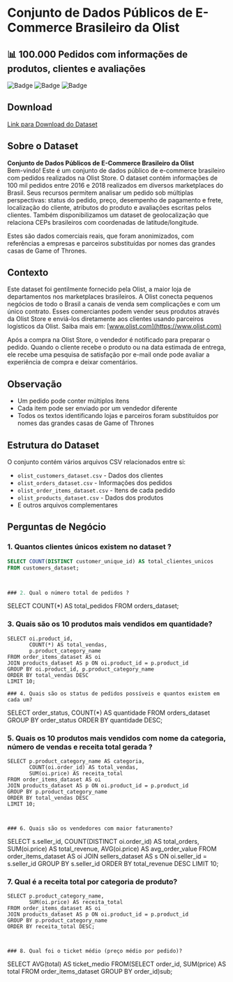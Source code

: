 # Conjunto de Dados Públicos de E-Commerce Brasileiro da Olist

## 📊 100.000 Pedidos com informações de produtos, clientes e avaliações

![Badge](https://img.shields.io/badge/Dataset-E--Commerce-orange) ![Badge](https://img.shields.io/badge/Records-100k-brightgreen) ![Badge](https://img.shields.io/badge/Period-2016--2018-blue)

## Download
[Link para Download do Dataset](https://www.kaggle.com/datasets/olistbr/brazilian-ecommerce)

## Sobre o Dataset
**Conjunto de Dados Públicos de E-Commerce Brasileiro da Olist**  
Bem-vindo! Este é um conjunto de dados público de e-commerce brasileiro com pedidos realizados na Olist Store. O dataset contém informações de 100 mil pedidos entre 2016 e 2018 realizados em diversos marketplaces do Brasil. Seus recursos permitem analisar um pedido sob múltiplas perspectivas: status do pedido, preço, desempenho de pagamento e frete, localização do cliente, atributos do produto e avaliações escritas pelos clientes. Também disponibilizamos um dataset de geolocalização que relaciona CEPs brasileiros com coordenadas de latitude/longitude.

Estes são dados comerciais reais, que foram anonimizados, com referências a empresas e parceiros substituídas por nomes das grandes casas de Game of Thrones.


## Contexto
Este dataset foi gentilmente fornecido pela Olist, a maior loja de departamentos nos marketplaces brasileiros. A Olist conecta pequenos negócios de todo o Brasil a canais de venda sem complicações e com um único contrato. Esses comerciantes podem vender seus produtos através da Olist Store e enviá-los diretamente aos clientes usando parceiros logísticos da Olist. Saiba mais em: [www.olist.com](https://www.olist.com)

Após a compra na Olist Store, o vendedor é notificado para preparar o pedido. Quando o cliente recebe o produto ou na data estimada de entrega, ele recebe uma pesquisa de satisfação por e-mail onde pode avaliar a experiência de compra e deixar comentários.

## Observação
- Um pedido pode conter múltiplos itens
- Cada item pode ser enviado por um vendedor diferente
- Todos os textos identificando lojas e parceiros foram substituídos por nomes das grandes casas de Game of Thrones

## Estrutura do Dataset
O conjunto contém vários arquivos CSV relacionados entre si:
- `olist_customers_dataset.csv` - Dados dos clientes
- `olist_orders_dataset.csv` - Informações dos pedidos
- `olist_order_items_dataset.csv` - Itens de cada pedido
- `olist_products_dataset.csv` - Dados dos produtos
- E outros arquivos complementares

## Perguntas de Negócio

### 1. Quantos clientes únicos existem no dataset ?

```sql
SELECT COUNT(DISTINCT customer_unique_id) AS total_clientes_unicos
FROM customers_dataset;



### 2. Qual o número total de pedidos ?

```
SELECT COUNT(*) AS total_pedidos
FROM orders_dataset;



### 3. Quais são os 10 produtos mais vendidos em quantidade?

```
SELECT oi.product_id,
       COUNT(*) AS total_vendas,
	   p.product_category_name
FROM order_items_dataset AS oi
JOIN products_dataset AS p ON oi.product_id = p.product_id
GROUP BY oi.product_id, p.product_category_name
ORDER BY total_vendas DESC
LIMIT 10;

### 4. Quais são os status de pedidos possíveis e quantos existem em cada um?

```
SELECT order_status, COUNT(*) AS quantidade
FROM orders_dataset
GROUP BY order_status
ORDER BY quantidade DESC;

### 5. Quais os 10 produtos mais vendidos com nome da categoria, número de vendas e receita total gerada ?

```
SELECT p.product_category_name AS categoria,
       COUNT(oi.order_id) AS total_vendas,
	   SUM(oi.price) AS receita_total
FROM order_items_dataset AS oi
JOIN products_dataset AS p ON oi.product_id = p.product_id
GROUP BY p.product_category_name
ORDER BY total_vendas DESC
LIMIT 10;



### 6. Quais são os vendedores com maior faturamento?

```
SELECT 
    s.seller_id,
    COUNT(DISTINCT oi.order_id) AS total_orders,
    SUM(oi.price) AS total_revenue,
    AVG(oi.price) AS avg_order_value
FROM order_items_dataset AS oi
JOIN sellers_dataset AS s ON oi.seller_id = s.seller_id
GROUP BY s.seller_id
ORDER BY total_revenue DESC
LIMIT 10;



### 7. Qual é a receita total por categoria de produto?

```
SELECT p.product_category_name, 
	   SUM(oi.price) AS receita_total
FROM order_items_dataset AS oi
JOIN products_dataset AS p ON oi.product_id = p.product_id
GROUP BY p.product_category_name
ORDER BY receita_total DESC;



### 8. Qual foi o ticket médio (preço médio por pedido)?

```
SELECT AVG(total) AS ticket_medio
FROM(SELECT order_id, SUM(price) AS total FROM order_items_dataset GROUP BY order_id)sub;